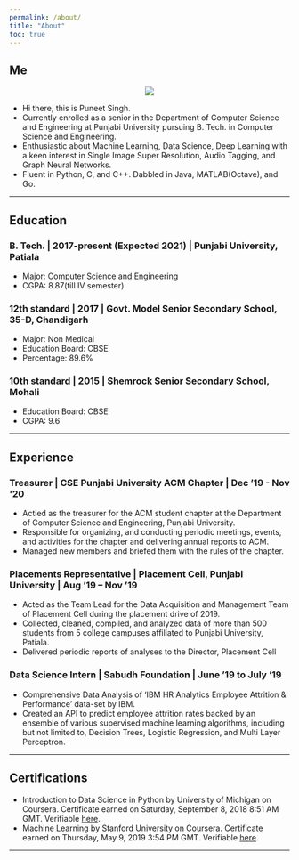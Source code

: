 ```yaml
---
permalink: /about/
title: "About"
toc: true
---
```


## Me
<center><img src="https://thepooons.github.io/assets/images/poons.png"></center>

- Hi there, this is Puneet Singh.  
- Currently enrolled as a senior in the Department of Computer Science and Engineering at Punjabi University pursuing B. Tech.  in Computer Science and Engineering.  
- Enthusiastic about Machine Learning, Data Science, Deep Learning with a keen interest in Single Image Super Resolution, Audio Tagging, and Graph Neural Networks.  
- Fluent in Python, C, and C++. Dabbled in Java, MATLAB(Octave), and Go.

---
## Education

### B. Tech. | 2017-present (Expected 2021) | Punjabi University, Patiala 
- Major: Computer Science and Engineering  
- CGPA: 8.87(till IV semester)

### 12th standard | 2017 | Govt. Model Senior Secondary School, 35-D, Chandigarh
- Major: Non Medical
- Education Board: CBSE
- Percentage: 89.6%

### 10th standard | 2015 | Shemrock Senior Secondary School, Mohali
- Education Board: CBSE
- CGPA: 9.6

---
## Experience

### Treasurer | CSE Punjabi University ACM Chapter | Dec ’19 -  Nov '20
- Actied as the treasurer for the ACM student chapter at the Department of Computer Science and Engineering, Punjabi University.
- Responsible for organizing, and conducting periodic meetings, events, and activities for the chapter and delivering annual reports to ACM.
- Managed new members and briefed them with the rules of the chapter.

### Placements Representative | Placement Cell, Punjabi University | Aug ’19 – Nov ’19
- Acted as the Team Lead for the Data Acquisition and Management Team of Placement Cell during the
placement drive of 2019.
- Collected, cleaned, compiled, and analyzed data of more than 500 students from 5 college campuses
affiliated to Punjabi University, Patiala.
- Delivered periodic reports of analyses to the Director, Placement Cell

### Data Science Intern | Sabudh Foundation | June ’19 to July ’19
- Comprehensive Data Analysis of ‘IBM HR Analytics Employee Attrition & Performance’ data-set by IBM.
- Created an API to predict employee attrition rates backed by an ensemble of various supervised machine learning algorithms, including but not limited to, Decision Trees, Logistic Regression, and Multi Layer Perceptron.

---
## Certifications
- Introduction to Data Science in Python by University of Michigan on Coursera. Certificate earned on
Saturday, September 8, 2018 8:51 AM GMT. Verifiable [here](https://www.coursera.org/account/accomplishments/certificate/CWXMQWGSZJJY).
- Machine Learning by Stanford University on Coursera. Certificate earned on Thursday, May 9, 2019
3:54 PM GMT. Verifiable [here](https://www.coursera.org/account/accomplishments/certificate/3E7C3CF5HLFT).

---